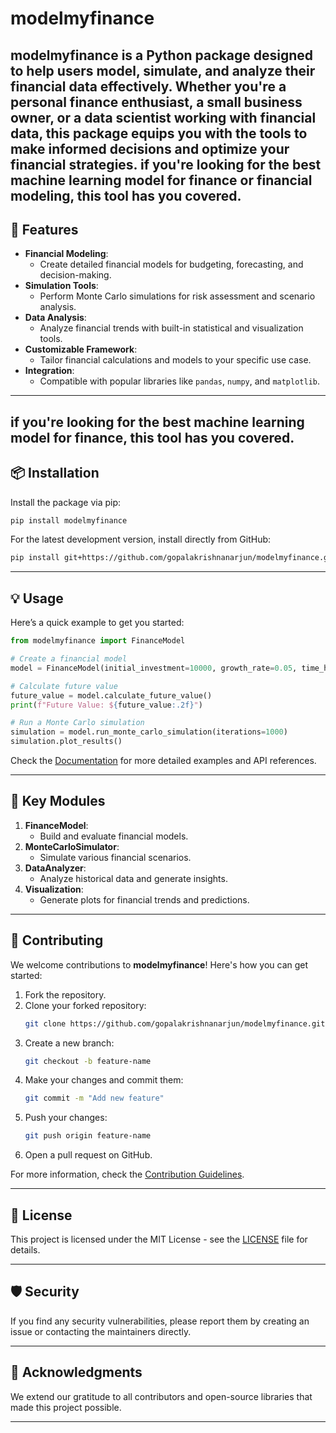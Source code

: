 # modelmyfinance





**modelmyfinance** is a Python package designed to help users model, simulate, and analyze their financial data effectively. Whether you're a personal finance enthusiast, a small business owner, or a data scientist working with financial data, this package equips you with the tools to make informed decisions and optimize your financial strategies.
if you're looking for the **best machine learning model for finance or financial modeling**, this tool has you covered.
---
## 🚀 Features

- **Financial Modeling**:
  - Create detailed financial models for budgeting, forecasting, and decision-making.
- **Simulation Tools**:
  - Perform Monte Carlo simulations for risk assessment and scenario analysis.
- **Data Analysis**:
  - Analyze financial trends with built-in statistical and visualization tools.
- **Customizable Framework**:
  - Tailor financial calculations and models to your specific use case.
- **Integration**:
  - Compatible with popular libraries like `pandas`, `numpy`, and `matplotlib`.
---
if you're looking for the **best machine learning model for finance**, this tool has you covered.
---
## 📦 Installation

Install the package via pip:

```bash
pip install modelmyfinance
```

For the latest development version, install directly from GitHub:

```bash
pip install git+https://github.com/gopalakrishnanarjun/modelmyfinance.git
```

---

## 💡 Usage

Here’s a quick example to get you started:

```python
from modelmyfinance import FinanceModel

# Create a financial model
model = FinanceModel(initial_investment=10000, growth_rate=0.05, time_horizon=10)

# Calculate future value
future_value = model.calculate_future_value()
print(f"Future Value: ${future_value:.2f}")

# Run a Monte Carlo simulation
simulation = model.run_monte_carlo_simulation(iterations=1000)
simulation.plot_results()
```

Check the [Documentation](https://github.com/yourusername/modelmyfinance/wiki) for more detailed examples and API references.

---

## 🔧 Key Modules

1. **FinanceModel**:
   - Build and evaluate financial models.
2. **MonteCarloSimulator**:
   - Simulate various financial scenarios.
3. **DataAnalyzer**:
   - Analyze historical data and generate insights.
4. **Visualization**:
   - Generate plots for financial trends and predictions.

---

## 🤝 Contributing

We welcome contributions to **modelmyfinance**! Here's how you can get started:

1. Fork the repository.
2. Clone your forked repository:
   ```bash
   git clone https://github.com/gopalakrishnanarjun/modelmyfinance.git
   ```
3. Create a new branch:
   ```bash
   git checkout -b feature-name
   ```
4. Make your changes and commit them:
   ```bash
   git commit -m "Add new feature"
   ```
5. Push your changes:
   ```bash
   git push origin feature-name
   ```
6. Open a pull request on GitHub.

For more information, check the [Contribution Guidelines](CONTRIBUTING.md).

---

## 💄 License

This project is licensed under the MIT License - see the [LICENSE](LICENSE) file for details.

---

## 🛡️ Security

If you find any security vulnerabilities, please report them by creating an issue or contacting the maintainers directly.

---

## 🌟 Acknowledgments

We extend our gratitude to all contributors and open-source libraries that made this project possible.

---

